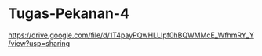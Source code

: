 # Tugas-Pekanan-4
https://drive.google.com/file/d/1T4payPQwHLLIpf0hBQWMMcE_WfhmRY_Y/view?usp=sharing
